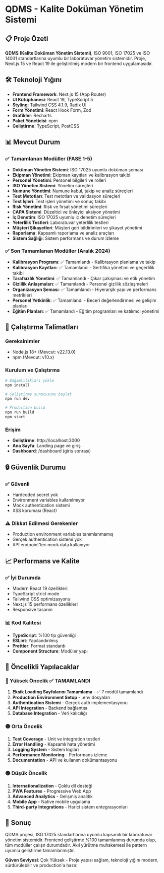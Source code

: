 # QDMS - Kalite Doküman Yönetim Sistemi

## 📋 Proje Özeti

**QDMS (Kalite Doküman Yönetim Sistemi)**, ISO 9001, ISO 17025 ve ISO 14001 standartlarına uyumlu bir laboratuvar yönetim sistemidir. Proje, Next.js 15 ve React 19 ile geliştirilmiş modern bir frontend uygulamasıdır.

## 🛠️ Teknoloji Yığını

- **Frontend Framework**: Next.js 15 (App Router)
- **UI Kütüphanesi**: React 19, TypeScript 5
- **Styling**: Tailwind CSS 4.1.9, Radix UI
- **Form Yönetimi**: React Hook Form, Zod
- **Grafikler**: Recharts
- **Paket Yöneticisi**: npm
- **Geliştirme**: TypeScript, PostCSS

## 📊 Mevcut Durum

### ✅ Tamamlanan Modüller (FASE 1-5)
- **Doküman Yönetim Sistemi**: ISO 17025 uyumlu doküman şeması
- **Ekipman Yönetimi**: Ekipman kayıtları ve kalibrasyon takibi
- **Personel Yönetimi**: Personel bilgileri ve rolleri
- **ISO Yönetim Sistemi**: Yönetim süreçleri
- **Numune Yönetimi**: Numune kabul, takip ve analiz süreçleri
- **Test Metotları**: Test metotları ve validasyon süreçleri
- **Test İşleri**: Test işleri yönetimi ve sonuç takibi
- **Risk Yönetimi**: Risk ve fırsat yönetimi süreçleri
- **CAPA Sistemi**: Düzeltici ve önleyici aksiyon yönetimi
- **İç Denetim**: ISO 17025 uyumlu iç denetim süreçleri
- **Yeterlilik Testleri**: Laboratuvar yeterlilik testleri
- **Müşteri Şikayetleri**: Müşteri geri bildirimleri ve şikayet yönetimi
- **Raporlama**: Kapsamlı raporlama ve analiz araçları
- **Sistem Sağlığı**: Sistem performans ve durum izleme

### ✅ Son Tamamlanan Modüller (Aralık 2024)
- **Kalibrasyon Programı**: ✅ Tamamlandı - Kalibrasyon planlama ve takip
- **Kalibrasyon Kayıtları**: ✅ Tamamlandı - Sertifika yönetimi ve geçerlilik takibi
- **Tarafsızlık Yönetimi**: ✅ Tamamlandı - Çıkar çakışması ve etik yönetim
- **Gizlilik Anlaşmaları**: ✅ Tamamlandı - Personel gizlilik sözleşmeleri
- **Organizasyon Şeması**: ✅ Tamamlandı - Hiyerarşik yapı ve performans metrikleri
- **Personel Yetkinlik**: ✅ Tamamlandı - Beceri değerlendirmesi ve gelişim planları
- **Eğitim Planları**: ✅ Tamamlandı - Eğitim programları ve katılımcı yönetimi

## 🚀 Çalıştırma Talimatları

### Gereksinimler
- Node.js 18+ (Mevcut: v22.13.0)
- npm (Mevcut: v10.x)

### Kurulum ve Çalıştırma
```bash
# Bağımlılıkları yükle
npm install

# Geliştirme sunucusunu başlat
npm run dev

# Production build
npm run build
npm start
```

### Erişim
- **Geliştirme**: http://localhost:3000
- **Ana Sayfa**: Landing page ve giriş
- **Dashboard**: /dashboard (giriş sonrası)

## 🔒 Güvenlik Durumu

### ✅ Güvenli
- Hardcoded secret yok
- Environment variables kullanılmıyor
- Mock authentication sistemi
- XSS koruması (React)

### ⚠️ Dikkat Edilmesi Gerekenler
- Production environment variables tanımlanmamış
- Gerçek authentication sistemi yok
- API endpoint'leri mock data kullanıyor

## 📈 Performans ve Kalite

### ✅ İyi Durumda
- Modern React 19 özellikleri
- TypeScript strict mode
- Tailwind CSS optimizasyonu
- Next.js 15 performans özellikleri
- Responsive tasarım

### 📊 Kod Kalitesi
- **TypeScript**: %100 tip güvenliği
- **ESLint**: Yapılandırılmış
- **Prettier**: Format standardı
- **Component Structure**: Modüler yapı

## 🎯 Öncelikli Yapılacaklar

### 🔴 Yüksek Öncelik ✅ TAMAMLANDI
1. **Eksik Loading Sayfalarını Tamamlama** - ✅ 7 modül tamamlandı
2. **Production Environment Setup** - .env dosyaları
3. **Authentication Sistemi** - Gerçek auth implementasyonu
4. **API Integration** - Backend bağlantısı
5. **Database Integration** - Veri kalıcılığı

### 🟡 Orta Öncelik
1. **Test Coverage** - Unit ve integration testleri
2. **Error Handling** - Kapsamlı hata yönetimi
3. **Logging System** - Sistem logları
4. **Performance Monitoring** - Performans izleme
5. **Documentation** - API ve kullanım dokümantasyonu

### 🟢 Düşük Öncelik
1. **Internationalization** - Çoklu dil desteği
2. **PWA Features** - Progressive Web App
3. **Advanced Analytics** - Gelişmiş analitik
4. **Mobile App** - Native mobile uygulama
5. **Third-party Integrations** - Harici sistem entegrasyonları

## 📝 Sonuç

QDMS projesi, ISO 17025 standartlarına uyumlu kapsamlı bir laboratuvar yönetim sistemidir. Frontend geliştirme %100 tamamlanmış durumda olup, tüm modüller çalışır durumdadır. Akıl yürütme muhakemesi ile pattern uyumlu geliştirme tamamlanmıştır.

**Güven Seviyesi**: Çok Yüksek - Proje yapısı sağlam, teknoloji yığını modern, sürdürülebilir ve production'a hazır.
